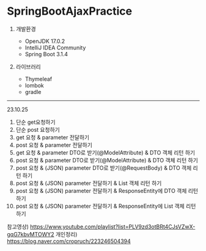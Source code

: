 # SpringBootAjaxPractice

1. 개발환경
   - OpenJDK 17.0.2
   - IntelliJ IDEA Community
   - Spring Boot 3.1.4
     
2. 라이브러리
   - Thymeleaf
   - lombok
   - gradle


---
23.10.25
  1. 단순 get요청하기
  2. 단순 post 요청하기
  3. get 요청 & parameter 전달하기
  4. post 요청 & parameter 전달하기
  5. get 요청 & parameter DTO로 받기(@ModelAttribute) & DTO 객체 리턴 하기
  6. post 요청 & parameter DTO로 받기(@ModelAttribute) & DTO 객체 리턴 하기
  7. post 요청 & (JSON) parameter DTO로 받기(@RequestBody) & DTO 객체 리턴 하기
  8. post 요청 & (JSON) parameter 전달하기 & List 객체 리턴 하기
  9. post 요청 & (JSON) parameter 전달하기 & ResponseEntity에 DTO 객체 리턴 하기
  10. post 요청 & (JSON) parameter 전달하기 & ResponseEntity에 List 객체 리턴 하기

참고영상) https://www.youtube.com/playlist?list=PLV9zd3otBRt4CJsVZwX-gqG7kbvMTOWY2
개인정리) https://blog.naver.com/cropruch/223246504394
